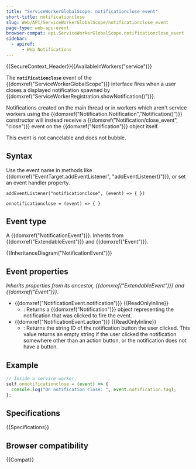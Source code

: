 ```yaml
---
title: "ServiceWorkerGlobalScope: notificationclose event"
short-title: notificationclose
slug: Web/API/ServiceWorkerGlobalScope/notificationclose_event
page-type: web-api-event
browser-compat: api.ServiceWorkerGlobalScope.notificationclose_event
sidebar:
  - apiref:
      - Web Notifications
---
```


{{SecureContext_Header}}{{AvailableInWorkers("service")}}

The **`notificationclose`** event of the {{domxref("ServiceWorkerGlobalScope")}} interface fires when a user closes a displayed notification spawned by {{domxref("ServiceWorkerRegistration.showNotification()")}}.

Notifications created on the main thread or in workers which aren't service workers
using the {{domxref("Notification.Notification","Notification()")}} constructor will
instead receive a {{domxref("Notification/close_event", "close")}} event on the {{domxref("Notification")}} object
itself.

This event is not cancelable and does not bubble.

## Syntax

Use the event name in methods like {{domxref("EventTarget.addEventListener", "addEventListener()")}}, or set an event handler property.

```js-nolint
addEventListener("notificationclose", (event) => { })

onnotificationclose = (event) => { }
```

## Event type

A {{domxref("NotificationEvent")}}. Inherits from {{domxref("ExtendableEvent")}} and {{domxref("Event")}}.

{{InheritanceDiagram("NotificationEvent")}}

## Event properties

_Inherits properties from its ancestor, {{domxref("ExtendableEvent")}} and {{domxref("Event")}}_.

- {{domxref("NotificationEvent.notification")}} {{ReadOnlyInline}}
  - : Returns a {{domxref("Notification")}} object representing the notification that was clicked to fire the event.
- {{domxref("NotificationEvent.action")}} {{ReadOnlyInline}}
  - : Returns the string ID of the notification button the user clicked. This value returns an empty string if the user clicked the notification somewhere other than an action button, or the notification does not have a button.

## Example

```js
// Inside a service worker.
self.onnotificationclose = (event) => {
  console.log("On notification close: ", event.notification.tag);
};
```

## Specifications

{{Specifications}}

## Browser compatibility

{{Compat}}
